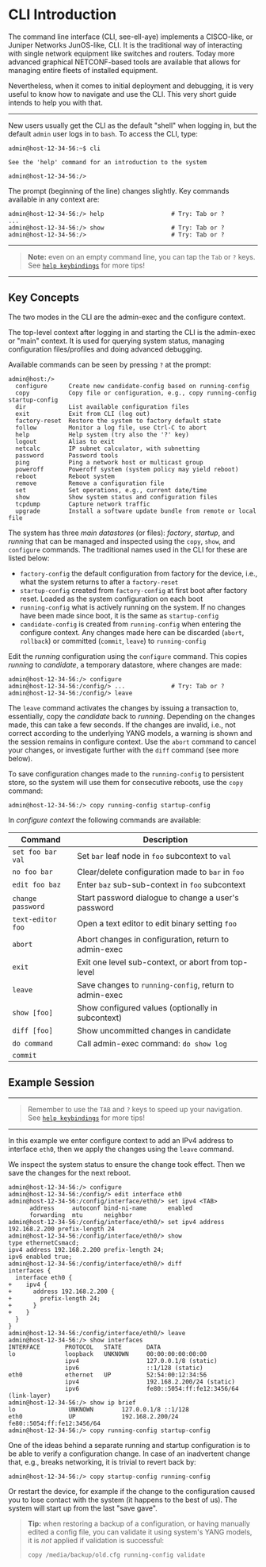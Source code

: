 # CLI Introduction

The command line interface (CLI, see-ell-aye) implements a CISCO-like,
or Juniper Networks JunOS-like, CLI.  It is the traditional way of
interacting with single network equipment like switches and routers.
Today more advanced graphical NETCONF-based tools are available that
allows for managing entire fleets of installed equipment.

Nevertheless, when it comes to initial deployment and debugging, it
is very useful to know how to navigate and use the CLI.  This very
short guide intends to help you with that.

----

New users usually get the CLI as the default "shell" when logging in,
but the default `admin` user logs in to `bash`.  To access the CLI,
type:

```
admin@host-12-34-56:~$ cli

See the 'help' command for an introduction to the system

admin@host-12-34-56:/>
```

The prompt (beginning of the line) changes slightly.  Key commands
available in any context are:

```
admin@host-12-34-56:/> help                   # Try: Tab or ?
...
admin@host-12-34-56:/> show                   # Try: Tab or ?
admin@host-12-34-56:/>                        # Try: Tab or ?
```

----

> **Note:** even on an empty command line, you can tap the `Tab` or `?` keys.  
> See [`help keybindings`](keybindings.md) for more tips!

----

## Key Concepts

The two modes in the CLI are the admin-exec and the configure context.

The top-level context after logging in and starting the CLI is the
admin-exec or "main" context.  It is used for querying system status,
managing configuration files/profiles and doing advanced debugging.

Available commands can be seen by pressing `?` at the prompt:

```
admin@host:/>
  configure      Create new candidate-config based on running-config
  copy           Copy file or configuration, e.g., copy running-config startup-config
  dir            List available configuration files
  exit           Exit from CLI (log out)
  factory-reset  Restore the system to factory default state
  follow         Monitor a log file, use Ctrl-C to abort
  help           Help system (try also the '?' key)
  logout         Alias to exit
  netcalc        IP subnet calculator, with subnetting
  password       Password tools
  ping           Ping a network host or multicast group
  poweroff       Poweroff system (system policy may yield reboot)
  reboot         Reboot system
  remove         Remove a configuration file
  set            Set operations, e.g., current date/time
  show           Show system status and configuration files
  tcpdump        Capture network traffic
  upgrade        Install a software update bundle from remote or local file
```

The system has three *main datastores* (or files): *factory*, *startup*,
and *running* that can be managed and inspected using the `copy`,
`show`, and `configure` commands.  The traditional names used in the CLI
for these are listed below:

 - `factory-config` the default configuration from factory for the
   device, i.e., what the system returns to after a `factory-reset`
 - `startup-config` created from `factory-config` at first boot after
   factory reset.  Loaded as the system configuration on each boot
 - `running-config` what is actively running on the system.  If no
   changes have been made since boot, it is the same as `startup-config`
 - `candidate-config` is created from `running-config` when entering the
   configure context.  Any changes made here can be discarded (`abort`,
   `rollback`) or committed (`commit`, `leave`) to `running-config`

Edit the *running* configuration using the `configure` command.  This
copies *running* to *candidate*, a temporary datastore, where changes
are made:

```
admin@host-12-34-56:/> configure
admin@host-12-34-56:/config/> ...             # Try: Tab or ?
admin@host-12-34-56:/config/> leave
```

The `leave` command activates the changes by issuing a transaction to,
essentially, copy the *candidate* back to *running*.  Depending on the
changes made, this can take a few seconds.  If the changes are invalid,
i.e., not correct according to the underlying YANG models, a warning is
shown and the session remains in configure context.  Use the `abort`
command to cancel your changes, or investigate further with the `diff`
command (see more below).

To save configuration changes made to the `running-config` to persistent
store, so the system will use them for consecutive reboots, use the
`copy` command:

```
admin@host-12-34-56:/> copy running-config startup-config
```

In *configure context* the following commands are available:

| **Command**       | **Description**                                        |
|-------------------|--------------------------------------------------------|
| `set foo bar val` | Set `bar` leaf node in `foo` subcontext to `val`       |
| `no foo bar`      | Clear/delete configuration made to `bar` in `foo`      |
| `edit foo baz`    | Enter `baz` sub-sub-context in `foo` subcontext        |
| `change password` | Start password dialogue to change a user's password    |
| `text-editor foo` | Open a text editor to edit binary setting `foo`        |
| `abort`           | Abort changes in configuration, return to admin-exec   |
| `exit`            | Exit one level sub-context, or abort from top-level    |
| `leave`           | Save changes to `running-config`, return to admin-exec |
| `show [foo]`      | Show configured values (optionally in subcontext)      |
| `diff [foo]`      | Show uncommitted changes in candidate                  |
| `do command`      | Call admin-exec command: `do show log`                 |
| `commit`          |                                                        |


## Example Session

----

> Remember to use the `TAB` and `?` keys to speed up your navigation.  
> See [`help keybindings`](keybindings.md) for more tips!

----

In this example we enter configure context to add an IPv4 address to
interface `eth0`, then we apply the changes using the `leave` command.

We inspect the system status to ensure the change took effect.  Then we
save the changes for the next reboot.

```
admin@host-12-34-56:/> configure
admin@host-12-34-56:/config/> edit interface eth0
admin@host-12-34-56:/config/interface/eth0/> set ipv4 <TAB>
      address     autoconf bind-ni-name      enabled
	  forwarding  mtu      neighbor
admin@host-12-34-56:/config/interface/eth0/> set ipv4 address 192.168.2.200 prefix-length 24
admin@host-12-34-56:/config/interface/eth0/> show
type ethernetCsmacd;
ipv4 address 192.168.2.200 prefix-length 24;
ipv6 enabled true;
admin@host-12-34-56:/config/interface/eth0/> diff
interfaces {
  interface eth0 {
+    ipv4 {
+      address 192.168.2.200 {
+        prefix-length 24;
+      }
+    }
  }
}
admin@host-12-34-56:/config/interface/eth0/> leave
admin@host-12-34-56:/> show interfaces
INTERFACE       PROTOCOL   STATE       DATA
lo              loopback   UNKNOWN     00:00:00:00:00:00
                ipv4                   127.0.0.1/8 (static)
                ipv6                   ::1/128 (static)
eth0            ethernet   UP          52:54:00:12:34:56
                ipv4                   192.168.2.200/24 (static)
                ipv6                   fe80::5054:ff:fe12:3456/64 (link-layer)
admin@host-12-34-56:/> show ip brief
lo               UNKNOWN        127.0.0.1/8 ::1/128
eth0             UP             192.168.2.200/24 fe80::5054:ff:fe12:3456/64
admin@host-12-34-56:/> copy running-config startup-config
```

One of the ideas behind a separate running and startup configuration is
to be able to verify a configuration change.  In case of an inadvertent
change that, e.g., breaks networking, it is trivial to revert back by:

```
admin@host-12-34-56:/> copy startup-config running-config
```

Or restart the device, for example if the change to the configuration
caused you to lose contact with the system (it happens to the best of
us).  The system will start up from the last "save gave".

> **Tip:** when restoring a backup of a configuration, or having manually
> edited a config file, you can validate it using system's YANG models,
> it is *not* applied if validation is successful:
>
> `copy /media/backup/old.cfg running-config validate`
